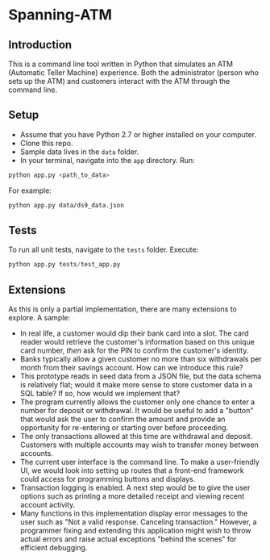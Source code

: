 # Spanning-ATM

## Introduction
This is a command line tool written in Python that simulates an
ATM (Automatic Teller Machine) experience. Both the administrator
(person who sets up the ATM) and customers interact with the ATM through
the command line.

## Setup
- Assume that you have Python 2.7 or higher installed on your computer.
- Clone this repo.
- Sample data lives in the `data` folder.
- In your terminal, navigate into the `app` directory. Run:
```sh
python app.py <path_to_data>
```
For example:
```sh
python app.py data/ds9_data.json
```

## Tests
To run all unit tests, navigate to the `tests` folder. Execute:
```python
python app.py tests/test_app.py
```

## Extensions
As this is only a partial implementation, there are many extensions to explore.
A sample:
- In real life, a customer would dip their bank card into a slot. The card
reader would retrieve the customer's information based on this unique card
number, *then* ask for the PIN to confirm the customer's identity.
- Banks typically allow a given customer no more than six withdrawals per month from their savings account. How can we introduce this rule?
- This prototype reads in seed data from a JSON file, but the data
schema is relatively flat; would it make more sense to store customer
data in a SQL table? If so, how would we implement that?
- The program currently allows the customer only one chance to enter a number for deposit or withdrawal. It would be useful to add a "button" that would ask the user to confirm the amount and provide an opportunity for re-entering or starting over before proceeding.
- The only transactions allowed at this time are withdrawal and deposit.
Customers with multiple accounts may wish to transfer money between accounts.
- The current user interface is the command line. To make a user-friendly UI, we would look into setting up routes that a front-end framework could access for programming buttons and displays.
- Transaction logging is enabled. A next step would be to give the user options
such as printing a more detailed receipt and viewing recent account activity.
- Many functions in this implementation display error messages to the user such as "Not a valid response. Canceling transaction." However,
a programmer fixing and extending this application might wish to throw actual errors and raise actual exceptions "behind the scenes" for efficient
debugging.
